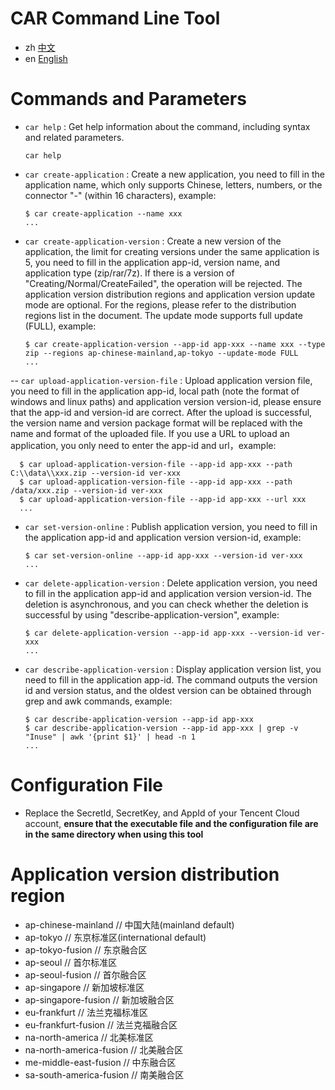 # CAR Command Line Tool

- zh [中文](README.md)
- en [English](README.en.md)

# Commands and Parameters

- `car help` : Get help information about the command, including syntax and related parameters.

      car help

- `car create-application` : Create a new application, you need to fill in the application name, which only supports Chinese, letters, numbers, or the connector "-" (within 16 characters), example:

      $ car create-application --name xxx
      ...

- `car create-application-version` : Create a new version of the application, the limit for creating versions under the same application is 5, you need to fill in the application app-id, version name, and application type (zip/rar/7z). If there is a version of "Creating/Normal/CreateFailed", the operation will be rejected. The application version distribution regions and application version update mode are optional. For the regions, please refer to the distribution regions list in the document. The update mode supports full update (FULL), example:

      $ car create-application-version --app-id app-xxx --name xxx --type zip --regions ap-chinese-mainland,ap-tokyo --update-mode FULL
      ...

-- `car upload-application-version-file` : Upload application version file, you need to fill in the application app-id, local path (note the format of windows and linux paths) and application version version-id, please ensure that the app-id and version-id are correct. After the upload is successful, the version name and version package format will be replaced with the name and format of the uploaded file. If you use a URL to upload an application, you only need to enter the app-id and url，example:

      $ car upload-application-version-file --app-id app-xxx --path C:\\data\\xxx.zip --version-id ver-xxx
      $ car upload-application-version-file --app-id app-xxx --path /data/xxx.zip --version-id ver-xxx
      $ car upload-application-version-file --app-id app-xxx --url xxx
      ...

- `car set-version-online` : Publish application version, you need to fill in the application app-id and application version version-id, example:

      $ car set-version-online --app-id app-xxx --version-id ver-xxx
      ...

- `car delete-application-version` : Delete application version, you need to fill in the application app-id and application version version-id. The deletion is asynchronous, and you can check whether the deletion is successful by using "describe-application-version", example:

      $ car delete-application-version --app-id app-xxx --version-id ver-xxx
      ...

- `car describe-application-version` : Display application version list, you need to fill in the application app-id. The command outputs the version id and version status, and the oldest version can be obtained through grep and awk commands, example:

      $ car describe-application-version --app-id app-xxx
      $ car describe-application-version --app-id app-xxx | grep -v "Inuse" | awk '{print $1}' | head -n 1
      ...

# Configuration File

- Replace the SecretId, SecretKey, and AppId of your Tencent Cloud account, **ensure that the executable file and the configuration file are in the same directory when using this tool**

# Application version distribution region
- ap-chinese-mainland     // 中国大陆(mainland default) 
- ap-tokyo                // 东京标准区(international default)
- ap-tokyo-fusion         // 东京融合区
- ap-seoul                // 首尔标准区
- ap-seoul-fusion         // 首尔融合区
- ap-singapore            // 新加坡标准区
- ap-singapore-fusion     // 新加坡融合区
- eu-frankfurt            // 法兰克福标准区
- eu-frankfurt-fusion     // 法兰克福融合区
- na-north-america        // 北美标准区
- na-north-america-fusion // 北美融合区
- me-middle-east-fusion   // 中东融合区
- sa-south-america-fusion // 南美融合区
